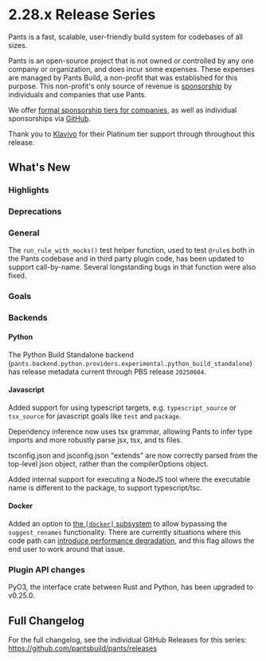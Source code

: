 # 2.28.x Release Series

Pants is a fast, scalable, user-friendly build system for codebases of all sizes.

Pants is an open-source project that is not owned or controlled by any one company or organization, and does incur some expenses. These expenses are managed by Pants Build, a non-profit that was established for this purpose. This non-profit's only source of revenue is [sponsorship](https://www.pantsbuild.org/sponsorship) by individuals and companies that use Pants.

We offer [formal sponsorship tiers for companies](https://www.pantsbuild.org/sponsorship), as well as individual sponsorships via [GitHub](https://github.com/sponsors/pantsbuild).

Thank you to [Klaviyo](https://www.klaviyo.com/) for their Platinum tier support through throughout this release.

## What's New

### Highlights

### Deprecations

### General

The `run_rule_with_mocks()` test helper function, used to test `@rule`s both in the Pants codebase and
in third party plugin code, has been updated to support call-by-name. Several longstanding bugs
in that function were also fixed.

### Goals

### Backends

#### Python

The Python Build Standalone backend (`pants.backend.python.providers.experimental.python_build_standalone`) has release metadata current through PBS release `20250604`.

#### Javascript

Added support for using typescript targets, e.g. `typescript_source` or `tsx_source` for javascript goals like `test`
and `package`.

Dependency inference now uses tsx grammar, allowing Pants to infer type imports and more robustly parse jsx, tsx, and ts files.

tsconfig.json and jsconfig.json "extends" are now correctly parsed from the top-level json object, rather than the compilerOptions object.

Added internal support for executing a NodeJS tool where the executable name is different to the package, to support typescript/tsc.


#### Docker

Added an option to [the `[docker]` subsystem](https://www.pantsbuild.org/prerelease/reference/subsystems/docker) to allow
bypassing the `suggest_renames` functionality. There are currently situations where this code path can
[introduce performance degradation](https://github.com/pantsbuild/pants/issues/22246), and this flag allows the end user to work around that issue.

### Plugin API changes

PyO3, the interface crate between Rust and Python, has been upgraded to v0.25.0.

## Full Changelog

For the full changelog, see the individual GitHub Releases for this series: <https://github.com/pantsbuild/pants/releases>
